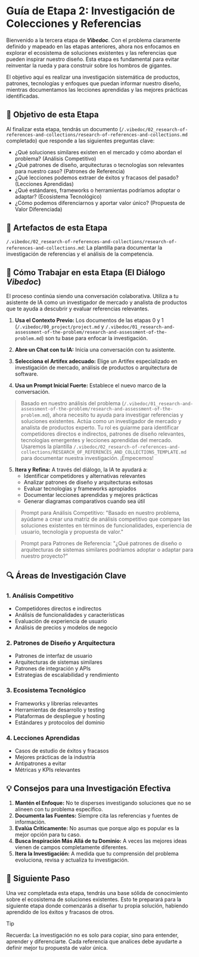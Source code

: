 # Guía de Etapa 2: Investigación de Colecciones y Referencias

Bienvenido a la tercera etapa de ***Vibedoc***. Con el problema claramente definido y mapeado en las etapas anteriores, ahora nos enfocamos en explorar el ecosistema de soluciones existentes y las referencias que pueden inspirar nuestro diseño. Esta etapa es fundamental para evitar reinventar la rueda y para construir sobre los hombros de gigantes.

El objetivo aquí es realizar una investigación sistemática de productos, patrones, tecnologías y enfoques que puedan informar nuestro diseño, mientras documentamos las lecciones aprendidas y las mejores prácticas identificadas.

## 🎯 Objetivo de esta Etapa

Al finalizar esta etapa, tendrás un documento (`/.vibedoc/02_research-of-references-and-collections/research-of-references-and-collections.md` completado) que responde a las siguientes preguntas clave:

- ¿Qué soluciones similares existen en el mercado y cómo abordan el problema? (Análisis Competitivo)
- ¿Qué patrones de diseño, arquitecturas o tecnologías son relevantes para nuestro caso? (Patrones de Referencia)
- ¿Qué lecciones podemos extraer de éxitos y fracasos del pasado? (Lecciones Aprendidas)
- ¿Qué estándares, frameworks o herramientas podríamos adoptar o adaptar? (Ecosistema Tecnológico)
- ¿Cómo podemos diferenciarnos y aportar valor único? (Propuesta de Valor Diferenciada)

## 📜 Artefactos de esta Etapa

`/.vibedoc/02_research-of-references-and-collections/research-of-references-and-collections.md`: La plantilla para documentar la investigación de referencias y el análisis de la competencia.

## 🤖 Cómo Trabajar en esta Etapa (El Diálogo ***Vibedoc***)

El proceso continúa siendo una conversación colaborativa. Utiliza a tu asistente de IA como un investigador de mercado y analista de productos que te ayuda a descubrir y evaluar referencias relevantes.

1. **Usa el Contexto Previo:** Los documentos de las etapas 0 y 1 (`/.vibedoc/00_project/project.md` y `/.vibedoc/01_research-and-assessment-of-the-problem/research-and-assessment-of-the-problem.md`) son tu base para enfocar la investigación.

2. **Abre un Chat con tu IA:** Inicia una conversación con tu asistente.

3. **Selecciona el Artifex adecuado:** Elige un Artifex especializado en investigación de mercado, análisis de productos o arquitectura de software.

4. **Usa un Prompt Inicial Fuerte:** Establece el nuevo marco de la conversación.

> Basado en nuestro análisis del problema (`/.vibedoc/01_research-and-assessment-of-the-problem/research-and-assessment-of-the-problem.md`), ahora necesito tu ayuda para investigar referencias y soluciones existentes. Actúa como un investigador de mercado y analista de productos experto. Tu rol es guiarme para identificar competidores directos e indirectos, patrones de diseño relevantes, tecnologías emergentes y lecciones aprendidas del mercado. Usaremos la plantilla `/.vibedoc/02_research-of-references-and-collections/RESEARCH_OF_REFERENCES_AND_COLLECTIONS_TEMPLATE.md` para documentar nuestra investigación. ¡Empecemos!

5. **Itera y Refina:** A través del diálogo, la IA te ayudará a:
   - Identificar competidores y alternativas relevantes
   - Analizar patrones de diseño y arquitecturas exitosas
   - Evaluar tecnologías y frameworks apropiados
   - Documentar lecciones aprendidas y mejores prácticas
   - Generar diagramas comparativos cuando sea útil

> Prompt para Análisis Competitivo: "Basado en nuestro problema, ayúdame a crear una matriz de análisis competitivo que compare las soluciones existentes en términos de funcionalidades, experiencia de usuario, tecnología y propuesta de valor."

> Prompt para Patrones de Referencia: "¿Qué patrones de diseño o arquitecturas de sistemas similares podríamos adoptar o adaptar para nuestro proyecto?"

## 🔍 Áreas de Investigación Clave

### 1. **Análisis Competitivo**
- Competidores directos e indirectos
- Análisis de funcionalidades y características
- Evaluación de experiencia de usuario
- Análisis de precios y modelos de negocio

### 2. **Patrones de Diseño y Arquitectura**
- Patrones de interfaz de usuario
- Arquitecturas de sistemas similares
- Patrones de integración y APIs
- Estrategias de escalabilidad y rendimiento

### 3. **Ecosistema Tecnológico**
- Frameworks y librerías relevantes
- Herramientas de desarrollo y testing
- Plataformas de despliegue y hosting
- Estándares y protocolos del dominio

### 4. **Lecciones Aprendidas**
- Casos de estudio de éxitos y fracasos
- Mejores prácticas de la industria
- Antipatrones a evitar
- Métricas y KPIs relevantes

## 💡 Consejos para una Investigación Efectiva

1. **Mantén el Enfoque:** No te disperses investigando soluciones que no se alineen con tu problema específico.
2. **Documenta las Fuentes:** Siempre cita las referencias y fuentes de información.
3. **Evalúa Críticamente:** No asumas que porque algo es popular es la mejor opción para tu caso.
4. **Busca Inspiración Más Allá de tu Dominio:** A veces las mejores ideas vienen de campos completamente diferentes.
5. **Itera la Investigación:** A medida que tu comprensión del problema evoluciona, revisa y actualiza tu investigación.

## 🚀 Siguiente Paso

Una vez completada esta etapa, tendrás una base sólida de conocimiento sobre el ecosistema de soluciones existentes. Esto te preparará para la siguiente etapa donde comenzarás a diseñar tu propia solución, habiendo aprendido de los éxitos y fracasos de otros.

> [!TIP]
> Recuerda: La investigación no es solo para copiar, sino para entender, aprender y diferenciarte. Cada referencia que analices debe ayudarte a definir mejor tu propuesta de valor única.

